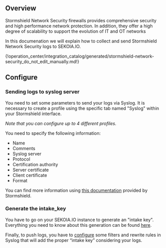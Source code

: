 ## Overview

Stormshield Network Security firewalls provides comprehensive security and high performance network protection. In addition, they offer a high degree of scalability to support the evolution of IT and OT networks

In this documenation we will explain how to collect and send Stormshield Network Security logs to SEKOIA.IO.

{!operation_center/integration_catalog/generated/stormshield-network-security_do_not_edit_manually.md!}

## Configure

### Sending logs to syslog server

You need to set some parameters to send your logs via Syslog.
It is necessary to create a profile using the specific tab named "Syslog" within your Stormshield interface. 

_Note that you can configure up to 4 different profiles._

You need to specify the following information:

- Name
- Comments
- Syslog server
- Protocol
- Certification authority
- Server certificate
- Client certificate
- Format

You can find more information using [this documentation](https://stormshield.pl/storage/www_stormshield/doc/dokumentacja/sns-en-user_configuration_manual-v3.pdf) provided by Stormshield.

### Generate the intake_key

You have to go on your SEKOIA.IO instance to generate an "intake key".
Everything you need to know about this generation can be found [here](https://docs.sekoia.io/operation_center/intakes/).

Finally, to push logs, you have to [configure](https://docs.sekoia.io/operation_center/data_collection/ingestion_methods/syslog-ng/) some filters and rewrite rules in Syslog that will add the proper “intake key” considering your logs.
